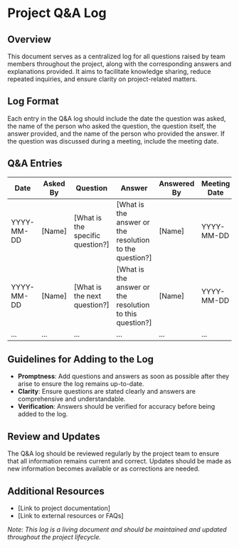 # Project Q&A Log

## Overview

This document serves as a centralized log for all questions raised by team members throughout the project, along with the corresponding answers and explanations provided. It aims to facilitate knowledge sharing, reduce repeated inquiries, and ensure clarity on project-related matters.

## Log Format

Each entry in the Q&A log should include the date the question was asked, the name of the person who asked the question, the question itself, the answer provided, and the name of the person who provided the answer. If the question was discussed during a meeting, include the meeting date.

## Q&A Entries

| Date       | Asked By | Question                         | Answer                                                   | Answered By | Meeting Date |
| ---------- | -------- | -------------------------------- | -------------------------------------------------------- | ----------- | ------------ |
| YYYY-MM-DD | [Name]   | [What is the specific question?] | [What is the answer or the resolution to the question?]  | [Name]      | YYYY-MM-DD   |
| YYYY-MM-DD | [Name]   | [What is the next question?]     | [What is the answer or the resolution to this question?] | [Name]      | YYYY-MM-DD   |
| ...        | ...      | ...                              | ...                                                      | ...         | ...          |

## Guidelines for Adding to the Log

- **Promptness**: Add questions and answers as soon as possible after they arise to ensure the log remains up-to-date.
- **Clarity**: Ensure questions are stated clearly and answers are comprehensive and understandable.
- **Verification**: Answers should be verified for accuracy before being added to the log.

## Review and Updates

The Q&A log should be reviewed regularly by the project team to ensure that all information remains current and correct. Updates should be made as new information becomes available or as corrections are needed.

## Additional Resources

- [Link to project documentation]
- [Link to external resources or FAQs]

_Note: This log is a living document and should be maintained and updated throughout the project lifecycle._
